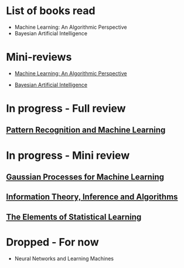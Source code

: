 # List of books read

+ Machine Learning: An Algorithmic Perspective
+ Bayesian Artificial Intelligence

# Mini-reviews

+ [Machine Learning: An Algorithmic Perspective](Book_Reviews/mini/machine_learning_alg.md)
	
+ [Bayesian Artificial Intelligence](Book_Reviews/mini/bayesian_ai.md)
    
# In progress - Full review

## [Pattern Recognition and Machine Learning](Book_Reviews/In_Progress/pattern_recog.md)

# In progress - Mini review
## [Gaussian Processes for Machine Learning](Book_Reviews/In_Progress/gp.md)

## [Information Theory, Inference and Algorithms](Book_Reviews/In_Progress/informationtheory.md)
    
## [The Elements of Statistical Learning](Book_Reviews/In_Progress/esl.md)

	
# Dropped - For now
+ Neural Networks and Learning Machines

	
	